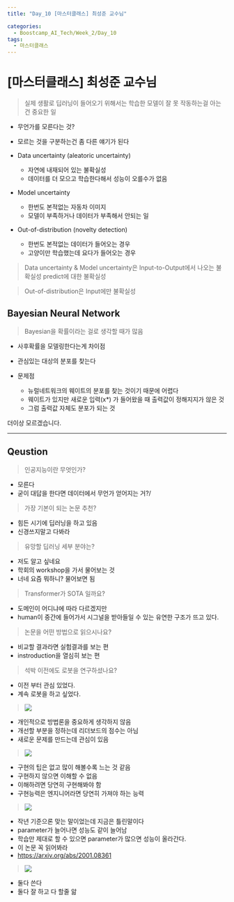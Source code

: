 ```yaml
---
title: "Day_10 [마스터클래스] 최성준 교수님"

categories:
  - Boostcamp_AI_Tech/Week_2/Day_10
tags:
  - 마스터클래스
---
```


# [마스터클래스] 최성준 교수님

> 실제 생활로 딥러닝이 들어오기 위해서는 학습한 모델이 잘 못 작동하는걸 아는건 중요한 일

- 무언가를 모른다는 것?
- 모르는 것을 구분하는건 좀 다른 얘기가 된다

- Data uncertainty (aleatoric uncertainty)
  - 자연에 내재되어 있는 불확실성
  - 데이터를 더 모으고 학습한다해서 성능이 오를수가 없음
- Model uncertainty
  - 한번도 본적없는 자동차 이미지
  - 모델이 부족하거나 데이터가 부족해서 안되는 일
- Out-of-distribution (novelty detection)
  - 한번도 본적없는 데이터가 들어오는 경우
  - 고양이만 학습했는데 요다가 들어오는 경우

> Data uncertainty & Model uncertainty은 Input-to-Output에서 나오는 불확실성
predict에 대한 불확실성

> Out-of-distribution은 Input에만 불확실성

## Bayesian Neural Network

> Bayesian을 확률이라는 걸로 생각할 때가 많음

- 사후확률을 모델링한다는게 차이점
- 관심있는 대상의 분포를 찾는다

- 문제점
  - 뉴럴네트워크의 웨이트의 분포를 찾는 것이기 때문에 어렵다
  - 웨이트가 있지만 새로운 입력(x*) 가 들어왔을 때 출력값이 정해지지가 않은 것
  - 그럼 출력값 자체도 분포가 되는 것

더이상 모르겠습니다.

---
## Qeustion

> 인공지능이란 무엇인가?

- 모른다
- 굳이 대답을 한다면 데이터에서 무언가 얻어지는 거?/

>  가장 기본이 되는 논문 추천?

- 힘든 시기에 딥러닝을 하고 있음
- 신경쓰지말고 다봐라

> 유망할 딥러닝 세부 분야는?

- 저도 알고 싶네요
- 학회의 workshop을 가서 물어보는 것
- 너네 요즘 뭐하니? 물어보면 됨
  
> Transformer가 SOTA 일까요?

- 도메인이 어디냐에 따라 다르겠지만
- human이 중간에 들어가서 시그널을 받아들일 수 있는 유연한 구조가 뜨고 있다.

> 논문을 어떤 방법으로 읽으시나요?

- 비교할 결과라면 실험결과를 보는 편
- instroduction을 열심히 보는 편

> 석박 이전에도 로봇을 연구하셨나요?

- 이전 부터 관심 있었다.
- 계속 로봇을 하고 싶었다.

> ![]({{site.url}}/assets/images/2021-08-13-18-52-45.png)

- 개인적으로 방법론을 중요하게 생각하지 않음
- 개선할 부분을 정하는데 리더보드의 점수는 아님
- 새로운 문제를 만드는데 관심이 있음

> ![]({{site.url}}/assets/images/2021-08-13-18-54-10.png)

- 구현의 팁은 없고 많이 해볼수록 느는 것 같음
- 구현하지 않으면 이해할 수 없음
- 이해하려면 당연히 구현해봐야 함
- 구현능력은 엔지니어라면 당연히 가져야 하는 능력

> ![]({{site.url}}/assets/images/2021-08-13-18-55-02.png)

- 작년 기준으론 맞는 말이었는데 지금은 틀린말이다
- parameter가 늘어나면 성능도 같이 늘어남
- 학습만 제대로 할 수 있으면 parameter가 많으면 성능이 올라간다.
- 이 논문 꼭 읽어봐라
- https://arxiv.org/abs/2001.08361

> ![]({{site.url}}/assets/images/2021-08-13-18-56-30.png)

- 둘다 쓴다
- 둘다 잘 하고 다 할줄 앎